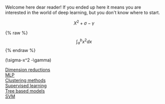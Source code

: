 Welcome here dear reader! If you ended up here it means you are interested in the world of deep learning, but you don't know where to start.


$$X^2 + \sigma-\gamma$$  


{% raw %}
$$
\int_{a}^{b} x^2 dx
$$
{% endraw %}

\(\sigma-x^2 -\gamma\)  


[Dimension reductions](/dim_red/)  
[MLP](/MLP/)  
[Clustering methods](/clustering/)  
[Supervised learning](/suplearn/)  
[Tree based models](/trees/)  
[SVM](/svm/)  
